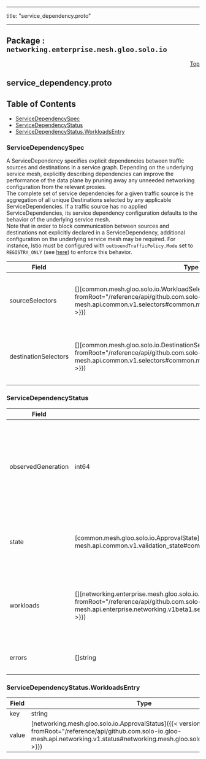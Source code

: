 
---

title: "service_dependency.proto"

---

## Package : `networking.enterprise.mesh.gloo.solo.io`



<a name="top"></a>

<a name="API Reference for service_dependency.proto"></a>
<p align="right"><a href="#top">Top</a></p>

## service_dependency.proto


## Table of Contents
  - [ServiceDependencySpec](#networking.enterprise.mesh.gloo.solo.io.ServiceDependencySpec)
  - [ServiceDependencyStatus](#networking.enterprise.mesh.gloo.solo.io.ServiceDependencyStatus)
  - [ServiceDependencyStatus.WorkloadsEntry](#networking.enterprise.mesh.gloo.solo.io.ServiceDependencyStatus.WorkloadsEntry)







<a name="networking.enterprise.mesh.gloo.solo.io.ServiceDependencySpec"></a>

### ServiceDependencySpec
A ServiceDependency specifies explicit dependencies between traffic sources and destinations in a service graph. Depending on the underlying service mesh, explicitly describing dependencies can improve the performance of the data plane by pruning away any unneeded networking configuration from the relevant proxies.<br>The complete set of service dependencies for a given traffic source is the aggregation of all unique Destinations selected by any applicable ServiceDependencies. If a traffic source has no applied ServiceDependencies, its service dependency configuration defaults to the behavior of the underlying service mesh.<br>Note that in order to block communication between sources and destinations not explicitly declared in a ServiceDependency, additional configuration on the underlying service mesh may be required. For instance, Istio must be configured with `outboundTrafficPolicy.Mode` set to `REGISTRY_ONLY` (see [here](https://istio.io/latest/docs/reference/config/istio.mesh.v1alpha1/#MeshConfig-OutboundTrafficPolicy)) to enforce this behavior.


| Field | Type | Label | Description |
| ----- | ---- | ----- | ----------- |
| sourceSelectors | [][common.mesh.gloo.solo.io.WorkloadSelector]({{< versioned_link_path fromRoot="/reference/api/github.com.solo-io.gloo-mesh.api.common.v1.selectors#common.mesh.gloo.solo.io.WorkloadSelector" >}}) | repeated | Select the traffic sources (i.e. Workloads) for this network ServiceDependency. If omitted, selects all Workloads. |
  | destinationSelectors | [][common.mesh.gloo.solo.io.DestinationSelector]({{< versioned_link_path fromRoot="/reference/api/github.com.solo-io.gloo-mesh.api.common.v1.selectors#common.mesh.gloo.solo.io.DestinationSelector" >}}) | repeated | Select the traffic targets (i.e. Destination) for this network ServiceDependency. If omitted, selects all Destinations. |
  





<a name="networking.enterprise.mesh.gloo.solo.io.ServiceDependencyStatus"></a>

### ServiceDependencyStatus



| Field | Type | Label | Description |
| ----- | ---- | ----- | ----------- |
| observedGeneration | int64 |  | The most recent generation observed in the the ServiceDependency metadata. If the observedGeneration does not match `metadata.generation`, Gloo Mesh has not processed the most recent version of this resource. |
  | state | [common.mesh.gloo.solo.io.ApprovalState]({{< versioned_link_path fromRoot="/reference/api/github.com.solo-io.gloo-mesh.api.common.v1.validation_state#common.mesh.gloo.solo.io.ApprovalState" >}}) |  | The state of the overall resource, will only show accepted if it has been successfully applied to all exported to Meshes. |
  | workloads | [][networking.enterprise.mesh.gloo.solo.io.ServiceDependencyStatus.WorkloadsEntry]({{< versioned_link_path fromRoot="/reference/api/github.com.solo-io.gloo-mesh.api.enterprise.networking.v1beta1.service_dependency#networking.enterprise.mesh.gloo.solo.io.ServiceDependencyStatus.WorkloadsEntry" >}}) | repeated | The status of the ServiceDependency for each selected Workload. A ServiceDependency may have different statuses for each Workload it applies to. |
  | errors | []string | repeated | Any errors found while processing this generation of the resource. |
  





<a name="networking.enterprise.mesh.gloo.solo.io.ServiceDependencyStatus.WorkloadsEntry"></a>

### ServiceDependencyStatus.WorkloadsEntry



| Field | Type | Label | Description |
| ----- | ---- | ----- | ----------- |
| key | string |  |  |
  | value | [networking.mesh.gloo.solo.io.ApprovalStatus]({{< versioned_link_path fromRoot="/reference/api/github.com.solo-io.gloo-mesh.api.networking.v1.status#networking.mesh.gloo.solo.io.ApprovalStatus" >}}) |  |  |
  




 <!-- end messages -->

 <!-- end enums -->

 <!-- end HasExtensions -->

 <!-- end services -->

